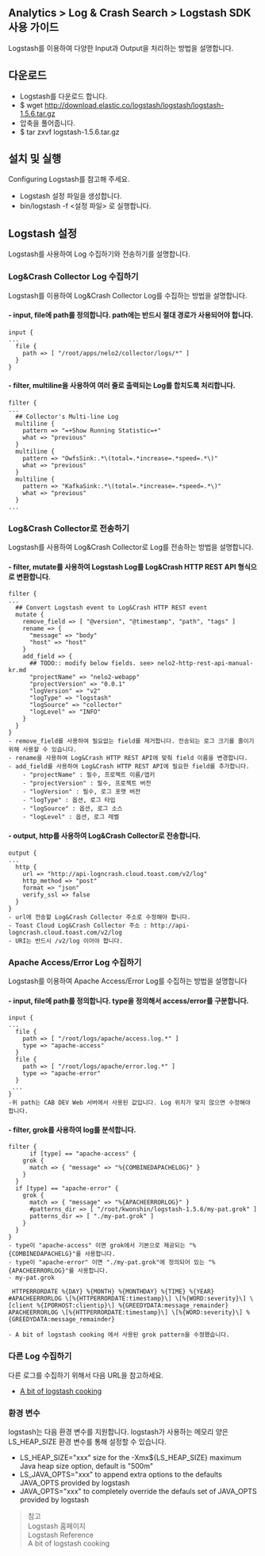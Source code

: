## Analytics > Log & Crash Search > Logstash SDK 사용 가이드

Logstash를 이용하여 다양한 Input과 Output을 처리하는 방법을 설명합니다.

## 다운로드

- Logstash를 다운로드 합니다.
- $ wget http://download.elastic.co/logstash/logstash/logstash-1.5.6.tar.gz
- 압축을 풀어줍니다.
- $ tar zxvf logstash-1.5.6.tar.gz

## 설치 및 실행

Configuring Logstash를 참고해 주세요.

- Logstash 설정 파일을 생성합니다.
- bin/logstash -f <설정 파일> 로 실행합니다.

## Logstash 설정

Logstash를 사용하여 Log 수집하기와 전송하기를 설명합니다.

### Log&Crash Collector Log 수집하기

Logstash를 이용하여 Log&Crash Collector Log를 수집하는 방법을 설명합니다.

#### - input, file에 path를 정의합니다. path에는 반드시 절대 경로가 사용되어야 합니다.

```
input {
...
  file {
	path => [ "/root/apps/nelo2/collector/logs/*" ]
  }
}
```

#### - filter, multiline을 사용하여 여러 줄로 출력되는 Log를 합치도록 처리합니다.

```
filter {
...
  ## Collector's Multi-line Log
  multiline {
	pattern => "=+Show Running Statistic=+"
	what => "previous"
  }
  multiline {
	pattern => "OwfsSink:.*\(total=.*increase=.*speed=.*\)"
	what => "previous"
  }
  multiline {
	pattern => "KafkaSink:.*\(total=.*increase=.*speed=.*\)"
	what => "previous"
  }
...
```

### Log&Crash Collector로 전송하기

Logstash를 사용하여 Log&Crash Collector로 Log를 전송하는 방법을 설명합니다.

#### - filter, mutate를 사용하여 Logstash Log를 Log&Crash HTTP REST API 형식으로 변환합니다.

```
filter {
...
  ## Convert Logstash event to Log&Crash HTTP REST event
  mutate {
	remove_field => [ "@version", "@timestamp", "path", "tags" ]
	rename => {
	  "message" => "body"
	  "host" => "host"
	}
	add_field => {
	  ## TODO:: modify below fields. see> nelo2-http-rest-api-manual-kr.md
	  "projectName" => "nelo2-webapp"
	  "projectVersion" => "0.0.1"
	  "logVersion" => "v2"
	  "logType" => "logstash"
	  "logSource" => "collector"
	  "logLevel" => "INFO"
	}
  }
}
- remove_field를 사용하여 필요없는 field를 제거합니다. 전송되는 로그 크기를 줄이기 위해 사용할 수 있습니다.
- rename을 사용하여 Log&Crash HTTP REST API에 맞춰 field 이름을 변경합니다.
- add_field를 사용하여 Log&Crash HTTP REST API에 필요한 field를 추가합니다.
    - "projectName" : 필수, 프로젝트 이름/앱키
    - "projectVersion" : 필수, 프로젝트 버전
    - "logVersion" : 필수, 로그 포맷 버전
    - "logType" : 옵션, 로그 타입
    - "logSource" : 옵션, 로그 소스
    - "logLevel" : 옵션, 로그 레벨
```

#### - output, http를 사용하여 Log&Crash Collector로 전송합니다.

```
output {
...
  http {
	url => "http://api-logncrash.cloud.toast.com/v2/log"
	http_method => "post"
	format => "json"
	verify_ssl => false
  }
}
- url에 전송할 Log&Crash Collector 주소로 수정해야 합니다.
- Toast Cloud Log&Crash Collector 주소 : http://api-logncrash.cloud.toast.com/v2/log
- URI는 반드시 /v2/log 이어야 합니다.
```

### Apache Access/Error Log 수집하기

Logstash를 이용하여 Apache Access/Error Log를 수집하는 방법을 설명합니다

#### - input, file에 path를 정의합니다. type을 정의해서 access/error를 구분합니다.

```
input {
...
  file {
	path => [ "/root/logs/apache/access.log.*" ]
	type => "apache-access"
  }
  file {
	path => [ "/root/logs/apache/error.log.*" ]
	type => "apache-error"
  }
 ...
}
-위 path는 CAB DEV Web 서버에서 사용된 값입니다. Log 위치가 맞지 않으면 수정해야 합니다.
```

#### - filter, grok를 사용하여 log를 분석합니다.

```
filter {
	  if [type] == "apache-access" {
	grok {
	  match => { "message" => "%{COMBINEDAPACHELOG}" }
	}
  }
  if [type] == "apache-error" {
	grok {
	  match => { "message" => "%{APACHEERRORLOG}" }
	  #patterns_dir => [ "/root/kwonshin/logstash-1.5.6/my-pat.grok" ]
	  patterns_dir => [ "./my-pat.grok" ]
	}
  }
}
- type이 "apache-access" 이면 grok에서 기본으로 제공되는 "%{COMBINEDAPACHELG}"를 사용합니다.
- type이 "apache-error" 이면 "./my-pat.grok"에 정의되어 있는 "%{APACHEERRORLOG}"를 사용합니다.
- my-pat.grok
```

```
 HTTPERRORDATE %{DAY} %{MONTH} %{MONTHDAY} %{TIME} %{YEAR}
#APACHEERRORLOG \[%{HTTPERRORDATE:timestamp}\] \[%{WORD:severity}\] \[client %{IPORHOST:clientip}\] %{GREEDYDATA:message_remainder}
APACHEERRORLOG \[%{HTTPERRORDATE:timestamp}\] \[%{WORD:severity}\] %{GREEDYDATA:message_remainder}

- A bit of logstash cooking 에서 사용된 grok pattern을 수정했습니다.
```

### 다른 Log 수집하기

다른 로그를 수집하기 위해서 다음 URL을 참고하세요.

- [A bit of logstash cooking](https://home.regit.org/2014/01/a-bit-of-logstash-cooking/)

### 환경 변수
logstash는 다음 환경 변수를 지원합니다. logstash가 사용하는 메모리 양은 LS_HEAP_SIZE 환경 변수를 통해 설정할 수 있습니다.

 - LS_HEAP_SIZE="xxx" size for the -Xmx${LS_HEAP_SIZE} maximum Java heap size option, default is "500m"
 - LS_JAVA_OPTS="xxx" to append extra options to the defaults JAVA_OPTS provided by logstash
 - JAVA_OPTS="xxx" to completely override the defauls set of JAVA_OPTS provided by logstash

> 참고  
> Logstash 홈페이지  
> Logstash Reference  
> A bit of logstash cooking  
